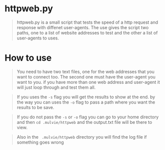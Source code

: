 httpweb.py
============

>httpweb.py is a small script that tests the speed of a http request and response with diffenet user-agents. The use gives the script two paths, one to a list of website addresses to test and the other a list of user-agents to uses.

How to use
===========

>You need to have two text files, one for the web addresses that you want to connect too. The second one must have the user-agent you want to you. if you have more than one web address and user-agent it will just loop through and test them all.

>If you uses the ````-s```` flag you will get the results to show at the end. by the way you can uses the ````-o```` flag to pass a path where you want the results to be save.

>If you do not pass the ````-s```` or ````-o```` flag you can go to your home directory and then ````cd .mulvie/httpweb```` and the output.txt file will be there to view.

>Also in the ```` .mulvie/httpweb```` directory you will find the log file if something goes wrong
